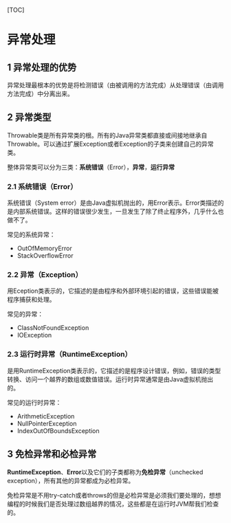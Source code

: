 [TOC]

# 异常处理

## 1 异常处理的优势

异常处理最根本的优势是将检测错误（由被调用的方法完成）从处理错误（由调用方法完成）中分离出来。

## 2 异常类型

Throwable类是所有异常类的根。所有的Java异常类都直接或间接地继承自Throwable。可以通过扩展Exception或者Exception的子类来创建自己的异常类。

整体异常类可以分为三类：**系统错误**（Error），**异常**，**运行异常**

### 2.1 系统错误（Error）

系统错误（System error）是由Java虚拟机抛出的，用Error表示。Error类描述的是内部系统错误。这样的错误很少发生，一旦发生了除了终止程序外，几乎什么也做不了。

常见的系统异常：

- OutOfMemoryError
- StackOverflowError

### 2.2 异常（Exception）

用Eception类表示的，它描述的是由程序和外部环境引起的错误，这些错误能被程序捕获和处理。

常见的异常：

- ClassNotFoundException
- IOException

### 2.3 运行时异常（RuntimeException）

是用RuntimeException类表示的，它描述的是程序设计错误，例如，错误的类型转换、访问一个越界的数组或数值错误。运行时异常通常是由Java虚拟机抛出的。

常见的运行时异常：

- ArithmeticException
- NullPointerException
- IndexOutOfBoundsException

## 3 免检异常和必检异常

**RuntimeException**、**Error**以及它们的子类都称为**免检异常**（unchecked exception），所有其他的异常都成为必检异常。

免检异常是不用try-catch或者throws的但是必检异常是必须我们要处理的，想想编程的时候我们是否处理过数组越界的情况，这些都是在运行时JVM帮我们检查的。